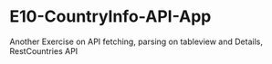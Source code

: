 # E10-CountryInfo-API-App
 Another Exercise on API fetching, parsing on tableview and Details, RestCountries API
